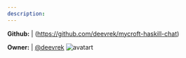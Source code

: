 ```yaml
---
description: 
---
```



**Github:** | (https://github.com/deevrek/mycroft-haskill-chat)

**Owner:** | [@deevrek](https://github.com/deevrek) ![avatart](https://avatars2.githubusercontent.com/u/31313932?v=4)

